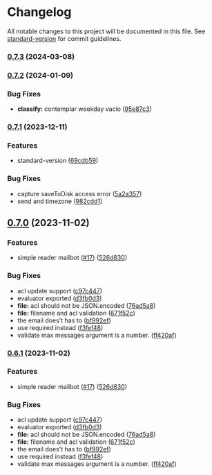 # Changelog

All notable changes to this project will be documented in this file. See [standard-version](https://github.com/conventional-changelog/standard-version) for commit guidelines.

### [0.7.3](https://github.com/theeye-io/theeye-mailbot/compare/0.7.2...0.7.3) (2024-03-08)

### [0.7.2](https://github.com/theeye-io/theeye-mailbot/compare/0.7.1...0.7.2) (2024-01-09)


### Bug Fixes

* **classify:** contemplar weekday vacio ([95e87c3](https://github.com/theeye-io/theeye-mailbot/commit/95e87c3a1938a3abef0c5f47c5bc741de08b1739))

### [0.7.1](https://github.com/theeye-io/theeye-mailbot/compare/0.7.0...0.7.1) (2023-12-11)


### Features

* standard-version ([69cdb59](https://github.com/theeye-io/theeye-mailbot/commit/69cdb59ed08abba54ac1152aca92ea82ad45abda))


### Bug Fixes

* capture saveToDisk access error ([5a2a357](https://github.com/theeye-io/theeye-mailbot/commit/5a2a357fc73846f67796cc19919274cdf2e48d21))
* send and timezone ([982cdd1](https://github.com/theeye-io/theeye-mailbot/commit/982cdd1e27dbbc6b2a0b7d6fe49cbe8c8239ba6f))

## [0.7.0](https://github.com/theeye-io/theeye-mailbot/compare/0.6.0...0.7.0) (2023-11-02)


### Features

* simple reader mailbot ([#17](https://github.com/theeye-io/theeye-mailbot/issues/17)) ([526d830](https://github.com/theeye-io/theeye-mailbot/commit/526d8305106a341582a6f2e62fe6e6ec83907965))


### Bug Fixes

* acl update support ([c97c447](https://github.com/theeye-io/theeye-mailbot/commit/c97c447e7c2a1cb33799790bce34aa0b2fd37406))
* evaluator exported ([d3fb0d3](https://github.com/theeye-io/theeye-mailbot/commit/d3fb0d3b795a359ee00f02737b63c941083da662))
* **file:** acl should not be JSON.encoded ([76ad5a8](https://github.com/theeye-io/theeye-mailbot/commit/76ad5a80d17013e2b999f39e8a2b28136cbd3ce4))
* **file:** filename and acl validation ([671f52c](https://github.com/theeye-io/theeye-mailbot/commit/671f52c09a65b8d829dfd3edcaa81380748c55b3))
* the email does't has to ([bf992ef](https://github.com/theeye-io/theeye-mailbot/commit/bf992ef0857afbcc1a5c7aace51f8edae68d25e5))
* use required instead ([f3fef48](https://github.com/theeye-io/theeye-mailbot/commit/f3fef48fc599e5f82c81d569e64142335e82a0df))
* validate max messages argument is a number. ([ff420af](https://github.com/theeye-io/theeye-mailbot/commit/ff420aff731c140648982049f791ba2a25b04f52))

### [0.6.1](https://github.com/theeye-io/theeye-mailbot/compare/0.6.0...0.6.1) (2023-11-02)


### Features

* simple reader mailbot ([#17](https://github.com/theeye-io/theeye-mailbot/issues/17)) ([526d830](https://github.com/theeye-io/theeye-mailbot/commit/526d8305106a341582a6f2e62fe6e6ec83907965))


### Bug Fixes

* acl update support ([c97c447](https://github.com/theeye-io/theeye-mailbot/commit/c97c447e7c2a1cb33799790bce34aa0b2fd37406))
* evaluator exported ([d3fb0d3](https://github.com/theeye-io/theeye-mailbot/commit/d3fb0d3b795a359ee00f02737b63c941083da662))
* **file:** acl should not be JSON.encoded ([76ad5a8](https://github.com/theeye-io/theeye-mailbot/commit/76ad5a80d17013e2b999f39e8a2b28136cbd3ce4))
* **file:** filename and acl validation ([671f52c](https://github.com/theeye-io/theeye-mailbot/commit/671f52c09a65b8d829dfd3edcaa81380748c55b3))
* the email does't has to ([bf992ef](https://github.com/theeye-io/theeye-mailbot/commit/bf992ef0857afbcc1a5c7aace51f8edae68d25e5))
* use required instead ([f3fef48](https://github.com/theeye-io/theeye-mailbot/commit/f3fef48fc599e5f82c81d569e64142335e82a0df))
* validate max messages argument is a number. ([ff420af](https://github.com/theeye-io/theeye-mailbot/commit/ff420aff731c140648982049f791ba2a25b04f52))
